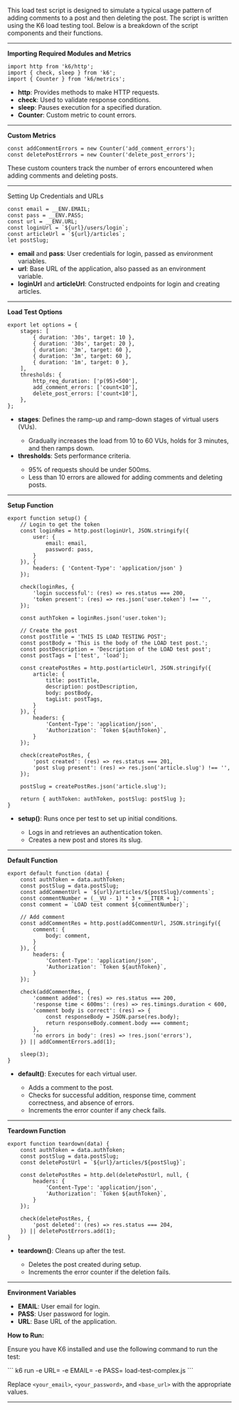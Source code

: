 This load test script is designed to simulate a typical usage pattern of adding comments to a post and then deleting the post. The script is written using the K6 load testing tool. Below is a breakdown of the script components and their functions.

<hr>

**Importing Required Modules and Metrics**
```
import http from 'k6/http';
import { check, sleep } from 'k6';
import { Counter } from 'k6/metrics';
```

<ul>
<li><b>http</b>: Provides methods to make HTTP requests.</li>
<li><b>check</b>: Used to validate response conditions.</li>
<li><b>sleep</b>: Pauses execution for a specified duration.</li>
<li><b>Counter</b>: Custom metric to count errors.</li>
</ul>
<hr>


**Custom Metrics**
```
const addCommentErrors = new Counter('add_comment_errors');
const deletePostErrors = new Counter('delete_post_errors');
```
<p>These custom counters track the number of errors encountered when adding comments and deleting posts.</p>
<hr>

Setting Up Credentials and URLs
```
const email = __ENV.EMAIL;
const pass = __ENV.PASS;
const url = __ENV.URL;
const loginUrl = `${url}/users/login`;
const articleUrl = `${url}/articles`;
let postSlug;
```

<ul>
<li><b>email</b> and <b>pass</b>: User credentials for login, passed as environment variables.</li>
<li><b>url</b>: Base URL of the application, also passed as an environment variable.</li>
<li><b>loginUrl</b> and <b>articleUrl</b>: Constructed endpoints for login and creating articles.</li>
</ul>
<hr>

**Load Test Options**
```
export let options = {
    stages: [
        { duration: '30s', target: 10 }, 
        { duration: '30s', target: 20 }, 
        { duration: '3m', target: 60 },  
        { duration: '3m', target: 60 },  
        { duration: '1m', target: 0 },   
    ],
    thresholds: {
        http_req_duration: ['p(95)<500'], 
        add_comment_errors: ['count<10'], 
        delete_post_errors: ['count<10'], 
    },
};
```
<ul>
<li><b>stages</b>: Defines the ramp-up and ramp-down stages of virtual users (VUs).</li>
<ul>
    <li>Gradually increases the load from 10 to 60 VUs, holds for 3 minutes, and then ramps down.</li>
</ul>
<li><b>thresholds</b>: Sets performance criteria.</li>
<ul>
    <li>95% of requests should be under 500ms.</li>
    <li>Less than 10 errors are allowed for adding comments and deleting posts.</li>
</ul>
</ul>
<hr>

**Setup Function**
```
export function setup() {
    // Login to get the token
    const loginRes = http.post(loginUrl, JSON.stringify({
        user: {
            email: email,
            password: pass,
        }
    }), {
        headers: { 'Content-Type': 'application/json' }
    });

    check(loginRes, {
        'login successful': (res) => res.status === 200,
        'token present': (res) => res.json('user.token') !== '',
    });

    const authToken = loginRes.json('user.token');

    // Create the post
    const postTitle = 'THIS IS LOAD TESTING POST';
    const postBody = 'This is the body of the LOAD test post.';
    const postDescription = 'Description of the LOAD test post';
    const postTags = ['test', 'load'];

    const createPostRes = http.post(articleUrl, JSON.stringify({
        article: {
            title: postTitle,
            description: postDescription,
            body: postBody,
            tagList: postTags,
        }
    }), {
        headers: {
            'Content-Type': 'application/json',
            'Authorization': `Token ${authToken}`,
        }
    });

    check(createPostRes, {
        'post created': (res) => res.status === 201,
        'post slug present': (res) => res.json('article.slug') !== '',
    });

    postSlug = createPostRes.json('article.slug');

    return { authToken: authToken, postSlug: postSlug };
}
```
<ul>
<li><b>setup()</b>: Runs once per test to set up initial conditions.</li>
<ul>
    <li>Logs in and retrieves an authentication token.</li>
    <li>Creates a new post and stores its slug.</li>
</ul>
</ul>
<hr>

**Default Function**
```
export default function (data) {
    const authToken = data.authToken;
    const postSlug = data.postSlug;
    const addCommentUrl = `${url}/articles/${postSlug}/comments`;
    const commentNumber = (__VU - 1) * 3 + __ITER + 1;
    const comment = `LOAD test comment ${commentNumber}`;

    // Add comment
    const addCommentRes = http.post(addCommentUrl, JSON.stringify({
        comment: {
            body: comment,
        }
    }), {
        headers: {
            'Content-Type': 'application/json',
            'Authorization': `Token ${authToken}`,
        }
    });

    check(addCommentRes, {
        'comment added': (res) => res.status === 200,
        'response time < 600ms': (res) => res.timings.duration < 600,
        'comment body is correct': (res) => {
            const responseBody = JSON.parse(res.body);
            return responseBody.comment.body === comment;
        },
        'no errors in body': (res) => !res.json('errors'),
    }) || addCommentErrors.add(1);

    sleep(3);
}
```
<ul>
<li><b>default()</b>: Executes for each virtual user.</li>
<ul>
    <li>Adds a comment to the post.</li>
    <li>Checks for successful addition, response time, comment correctness, and absence of errors.</li>
    <li>Increments the error counter if any check fails.</li>
</ul>
</ul>
<hr>

**Teardown Function**
```
export function teardown(data) {
    const authToken = data.authToken;
    const postSlug = data.postSlug;
    const deletePostUrl = `${url}/articles/${postSlug}`;

    const deletePostRes = http.del(deletePostUrl, null, {
        headers: {
            'Content-Type': 'application/json',
            'Authorization': `Token ${authToken}`,
        }
    });

    check(deletePostRes, {
        'post deleted': (res) => res.status === 204,
    }) || deletePostErrors.add(1);
}
```
<ul>
<li><b>teardown()</b>: Cleans up after the test.</li>
<ul>
    <li>Deletes the post created during setup.</li>
    <li>Increments the error counter if the deletion fails.</li>
</ul>
</ul>
<hr>

**Environment Variables**
<ul>
<li><b>EMAIL</b>: User email for login.</li>
<li><b>PASS</b>: User password for login.</li>
<li><b>URL</b>: Base URL of the application.</li>
</ul>

**How to Run:**
<p>Ensure you have K6 installed and use the following command to run the test:</p>
```
k6 run -e URL=<base_url> -e EMAIL=<your_email> -e PASS=<your_password> load-test-complex.js
```
<p>Replace <code>&lt;your_email&gt;</code>, <code>&lt;your_password&gt;</code>, and <code>&lt;base_url&gt;</code> with the appropriate values.</p>
<hr>


